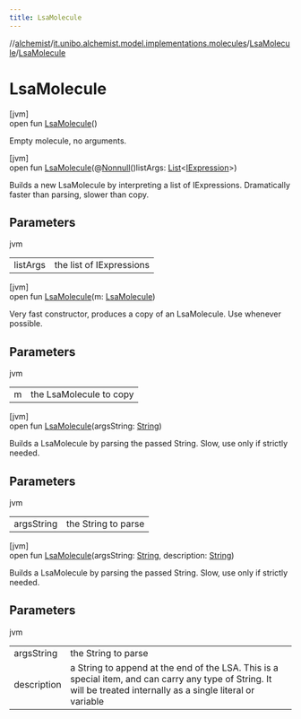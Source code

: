 ```yaml
---
title: LsaMolecule
---
```

//[alchemist](../../../index.html)/[it.unibo.alchemist.model.implementations.molecules](../index.html)/[LsaMolecule](index.html)/[LsaMolecule](-lsa-molecule.html)



# LsaMolecule



[jvm]\
open fun [LsaMolecule](-lsa-molecule.html)()



Empty molecule, no arguments.





[jvm]\
open fun [LsaMolecule](-lsa-molecule.html)(@[Nonnull](https://docs.oracle.com/javase/8/docs/api/javax/annotation/Nonnull.html)()listArgs: [List](https://docs.oracle.com/javase/8/docs/api/java/util/List.html)<[IExpression](../../it.unibo.alchemist.expressions.interfaces/-i-expression/index.html)>)



Builds a new LsaMolecule by interpreting a list of IExpressions. Dramatically faster than parsing, slower than copy.



## Parameters


jvm

| | |
|---|---|
| listArgs | the list of IExpressions |





[jvm]\
open fun [LsaMolecule](-lsa-molecule.html)(m: [LsaMolecule](index.html))



Very fast constructor, produces a copy of an LsaMolecule. Use whenever possible.



## Parameters


jvm

| | |
|---|---|
| m | the LsaMolecule to copy |





[jvm]\
open fun [LsaMolecule](-lsa-molecule.html)(argsString: [String](https://docs.oracle.com/javase/8/docs/api/java/lang/String.html))



Builds a LsaMolecule by parsing the passed String. Slow, use only if strictly needed.



## Parameters


jvm

| | |
|---|---|
| argsString | the String to parse |





[jvm]\
open fun [LsaMolecule](-lsa-molecule.html)(argsString: [String](https://docs.oracle.com/javase/8/docs/api/java/lang/String.html), description: [String](https://docs.oracle.com/javase/8/docs/api/java/lang/String.html))



Builds a LsaMolecule by parsing the passed String. Slow, use only if strictly needed.



## Parameters


jvm

| | |
|---|---|
| argsString | the String to parse |
| description | a String to append at the end of the LSA. This is a special item, and can carry any type of String. It will be treated internally as a single literal or variable |




